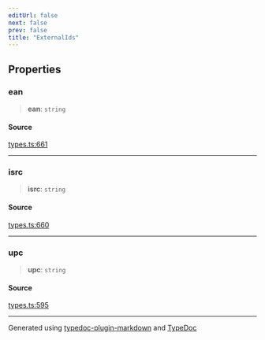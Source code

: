 ```yaml
---
editUrl: false
next: false
prev: false
title: "ExternalIds"
---
```


## Properties

### ean

> **ean**: `string`

#### Source

[types.ts:661](https://github.com/fostertheweb/spotify-web-sdk/blob/b2835c1/src/types.ts#L661)

***

### isrc

> **isrc**: `string`

#### Source

[types.ts:660](https://github.com/fostertheweb/spotify-web-sdk/blob/b2835c1/src/types.ts#L660)

***

### upc

> **upc**: `string`

#### Source

[types.ts:595](https://github.com/fostertheweb/spotify-web-sdk/blob/b2835c1/src/types.ts#L595)

***

Generated using [typedoc-plugin-markdown](https://www.npmjs.com/package/typedoc-plugin-markdown) and [TypeDoc](https://typedoc.org/)
